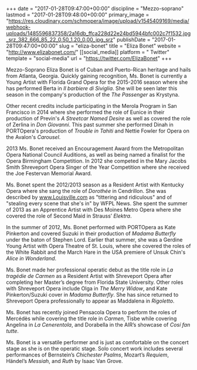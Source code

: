 +++
date = "2017-01-28T09:47:00+00:00"
discipline = "Mezzo-soprano"
lastmod = "2017-01-28T09:48:00+00:00"
primary_image = "https://res.cloudinary.com/schmopera/image/upload/v1545409169/media/webhook-uploads/1485596837358/2a16db_ffca228d22e24bd5944bfc002c7f1532.jpg_srz_382_666_85_22_0.50_1.20_0.00_jpg_srz"
publishDate = "2017-01-28T09:47:00+00:00"
slug = "eliza-bonet"
title = "Eliza Bonet"
website = "http://www.elizabonet.com/"
[[social_media]]
platform = " Twitter"
template = "social-media"
url = "https://twitter.com/ElizaBonet"
+++

Mezzo-Soprano Eliza Bonet is of Cuban and Puerto-Rican heritage and hails from Atlanta, Georgia. Quickly gaining recognition, Ms. Bonet is currently a Young Artist with Florida Grand Opera for the 2015-2016 season where she has performed Berta in *Il barbiere di Siviglia*. She will be seen later this season in the company's production of the *The Passenger* as Krystyna.
 
Other recent credits include participating in the Merola Program in San Francisco in 2014 where she performed the role of Eunice in their production of Previn's *A Streetcar Named Desire* as well as covered the role of Zerlina in *Don Giovanni*. This past summer she performed Dinah in PORTOpera's production of *Trouble in Tahiti* and Nettie Fowler for Opera on the Avalon's *Carousel*.
 
2013 Ms. Bonet received an Encouragement Award from the Metropolitan Opera National Council Auditions, as well as being named a finalist for the Opera Birmingham Competition. In 2012 she competed in the Mary Jacobs Smith Shreveport Opera Singer of the Year Competition where she received the Joe Festervan Memorial Award.
 
Ms. Bonet spent the 2012/2013 season as a Resident Artist with Kentucky Opera where she sang the role of *Dorothée* in Cendrillon. She was described by www.Louisville.com as "tittering and ridiculous" and of "stealing every scene that she's in" by WFPL News. She spent the summer of 2013 as an Apprentice Artist with Des Moines Metro Opera where she covered the role of Second Maid in Strauss’ *Elektra*.
 
In the summer of 2012, Ms. Bonet performed with PORTOpera as Kate Pinkerton and covered Suzuki in their production of *Madama Butterfly* under the baton of Stephen Lord. Earlier that summer, she was a Gerdine Young Artist with Opera Theatre of St. Louis, where she covered the roles of the White Rabbit and the March Hare in the USA premiere of Unsuk Chin's *Alice in Wonderland*.
 
Ms. Bonet made her professional operatic debut as the title role in *La tragédie de Carmen* as a Resident Artist with Shreveport Opera after completing her Master’s degree from Florida State University. Other roles with Shreveport Opera include Olga in *The Merry Widow*, and Kate Pinkerton/Suzuki cover in *Madama Butterfly*. She has since returned to Shreveport Opera professionally to appear as Maddalena in *Rigoletto*.
 
Ms. Bonet has recently joined Pensacola Opera to perform the roles of Mercédès while covering the title role in *Carmen*, Tisbe while covering Angelina in *La Cenerentola*, and Dorabella in the AIR’s showcase of *Cosí fan tutte*.
 
Ms. Bonet is a versatile performer and is just as comfortable on the concert stage as she is on the operatic stage. Solo concert work includes several performances of Bernstein’s *Chichester Psalms*, Mozart’s *Requiem*, Händel’s *Messiah*, and *Ruth* by Isaac Van Grove.
